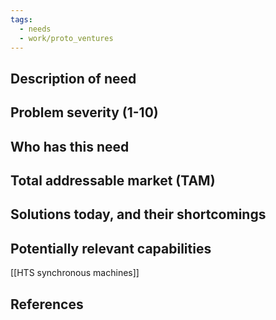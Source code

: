 ```yaml
---
tags:
  - needs
  - work/proto_ventures
---
```

## Description of need


## Problem severity (1-10)


## Who has this need


## Total addressable market (TAM)


## Solutions today, and their shortcomings


## Potentially relevant capabilities
[[HTS synchronous machines]]

## References
